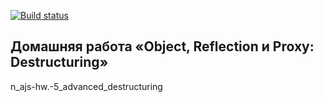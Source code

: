 [![Build status](https://ci.appveyor.com/api/projects/status/gkckx8yr7o949jei?svg=true)](https://ci.appveyor.com/project/a-naraikin/ajs-homework-advanced-destructuring)
## Домашняя работа «Object, Reflection и Proxy: Destructuring»
n_ajs-hw.-5_advanced_destructuring
